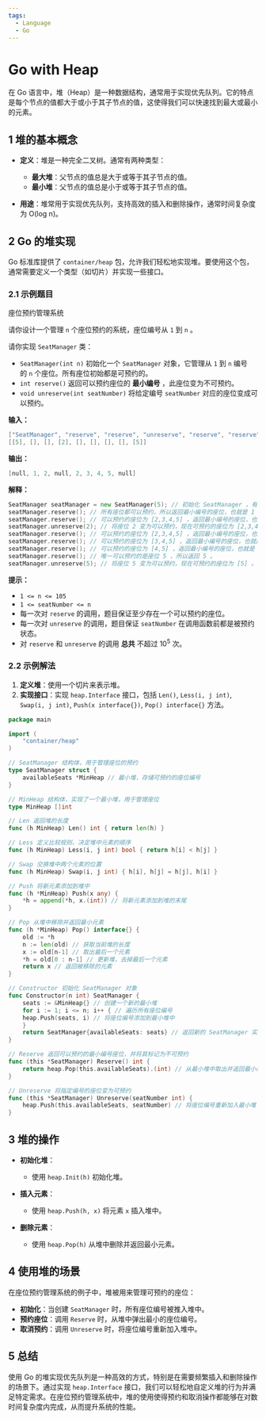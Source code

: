 ```yaml
---
tags:
  - Language
  - Go
---
```


# Go with Heap

在 Go 语言中，堆（Heap）是一种数据结构，通常用于实现优先队列。它的特点是每个节点的值都大于或小于其子节点的值，这使得我们可以快速找到最大或最小的元素。

## 1 堆的基本概念

- **定义**：堆是一种完全二叉树。通常有两种类型：
  - **最大堆**：父节点的值总是大于或等于其子节点的值。
  - **最小堆**：父节点的值总是小于或等于其子节点的值。
  
- **用途**：堆常用于实现优先队列，支持高效的插入和删除操作，通常时间复杂度为 O(log n)。

## 2 Go 的堆实现

Go 标准库提供了 `container/heap` 包，允许我们轻松地实现堆。要使用这个包，通常需要定义一个类型（如切片）并实现一些接口。

### 2.1 示例题目

座位预约管理系统

请你设计一个管理 `n` 个座位预约的系统，座位编号从 `1` 到 `n` 。

请你实现 `SeatManager` 类：

- `SeatManager(int n)` 初始化一个 `SeatManager` 对象，它管理从 `1` 到 `n` 编号的 `n` 个座位。所有座位初始都是可预约的。
- `int reserve()` 返回可以预约座位的 **最小编号** ，此座位变为不可预约。
- `void unreserve(int seatNumber)` 将给定编号 `seatNumber` 对应的座位变成可以预约。

**输入：**  

```go
["SeatManager", "reserve", "reserve", "unreserve", "reserve", "reserve", "reserve", "reserve", "unreserve"]  
[[5], [], [], [2], [], [], [], [], [5]]  
```

**输出：**  

```go
[null, 1, 2, null, 2, 3, 4, 5, null]
```

**解释：**  

```go
SeatManager seatManager = new SeatManager(5); // 初始化 SeatManager ，有 5 个座位。  
seatManager.reserve(); // 所有座位都可以预约，所以返回最小编号的座位，也就是 1 。  
seatManager.reserve(); // 可以预约的座位为 [2,3,4,5] ，返回最小编号的座位，也就是 2 。  
seatManager.unreserve(2); // 将座位 2 变为可以预约，现在可预约的座位为 [2,3,4,5] 。  
seatManager.reserve(); // 可以预约的座位为 [2,3,4,5] ，返回最小编号的座位，也就是 2 。  
seatManager.reserve(); // 可以预约的座位为 [3,4,5] ，返回最小编号的座位，也就是 3 。  
seatManager.reserve(); // 可以预约的座位为 [4,5] ，返回最小编号的座位，也就是 4 。  
seatManager.reserve(); // 唯一可以预约的是座位 5 ，所以返回 5 。  
seatManager.unreserve(5); // 将座位 5 变为可以预约，现在可预约的座位为 [5] 。
```

**提示：**

- `1 <= n <= 105`
- `1 <= seatNumber <= n`
- 每一次对 `reserve` 的调用，题目保证至少存在一个可以预约的座位。
- 每一次对 `unreserve` 的调用，题目保证 `seatNumber` 在调用函数前都是被预约状态。
- 对 `reserve` 和 `unreserve` 的调用 **总共** 不超过 10<sup>5</sup> 次。

### 2.2 示例解法

1. **定义堆**：使用一个切片来表示堆。
2. **实现接口**：实现 `heap.Interface` 接口，包括 `Len()`, `Less(i, j int)`, `Swap(i, j int)`, `Push(x interface{})`, `Pop() interface{}` 方法。

```go
package main

import (
	"container/heap"
)

// SeatManager 结构体，用于管理座位的预约
type SeatManager struct {
	availableSeats *MinHeap // 最小堆，存储可预约的座位编号
} 

// MinHeap 结构体，实现了一个最小堆，用于管理座位
type MinHeap []int

// Len 返回堆的长度
func (h MinHeap) Len() int { return len(h) }

// Less 定义比较规则，决定堆中元素的顺序
func (h MinHeap) Less(i, j int) bool { return h[i] < h[j] }

// Swap 交换堆中两个元素的位置
func (h MinHeap) Swap(i, j int) { h[i], h[j] = h[j], h[i] }

// Push 将新元素添加到堆中
func (h *MinHeap) Push(x any) {
	*h = append(*h, x.(int)) // 将新元素添加到堆的末尾
} 

// Pop 从堆中移除并返回最小元素
func (h *MinHeap) Pop() interface{} {
	old := *h
	n := len(old) // 获取当前堆的长度
	x := old[n-1] // 取出最后一个元素
	*h = old[0 : n-1] // 更新堆，去掉最后一个元素
	return x // 返回被移除的元素
}

// Constructor 初始化 SeatManager 对象
func Constructor(n int) SeatManager {
	seats := &MinHeap{} // 创建一个新的最小堆
	for i := 1; i <= n; i++ { // 遍历所有座位编号
	heap.Push(seats, i) // 将座位编号添加到最小堆中
	}
	return SeatManager{availableSeats: seats} // 返回新的 SeatManager 实例
}

// Reserve 返回可以预约的最小编号座位，并将其标记为不可预约
func (this *SeatManager) Reserve() int {
	return heap.Pop(this.availableSeats).(int) // 从最小堆中取出并返回最小编号的座位
}

// Unreserve 将指定编号的座位变为可预约
func (this *SeatManager) Unreserve(seatNumber int) {
	heap.Push(this.availableSeats, seatNumber) // 将座位编号重新加入最小堆
}
```

## 3 堆的操作

- **初始化堆**：
  - 使用 `heap.Init(h)` 初始化堆。
  
- **插入元素**：
  - 使用 `heap.Push(h, x)` 将元素 `x` 插入堆中。

- **删除元素**：
  - 使用 `heap.Pop(h)` 从堆中删除并返回最小元素。

## 4 使用堆的场景

在座位预约管理系统的例子中，堆被用来管理可预约的座位：

- **初始化**：当创建 `SeatManager` 时，所有座位编号被推入堆中。
- **预约座位**：调用 `Reserve` 时，从堆中弹出最小的座位编号。
- **取消预约**：调用 `Unreserve` 时，将座位编号重新加入堆中。

## 5 总结

使用 Go 的堆实现优先队列是一种高效的方式，特别是在需要频繁插入和删除操作的场景下。通过实现 `heap.Interface` 接口，我们可以轻松地自定义堆的行为并满足特定需求。在座位预约管理系统中，堆的使用使得预约和取消操作都能够在对数时间复杂度内完成，从而提升系统的性能。
